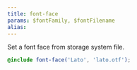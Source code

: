 ```yaml
---
title: font-face
params: $fontFamily, $fontFilename
alias:
---
```


Set a font face from storage system file.

```scss
@include font-face('Lato', 'lato.otf');
```